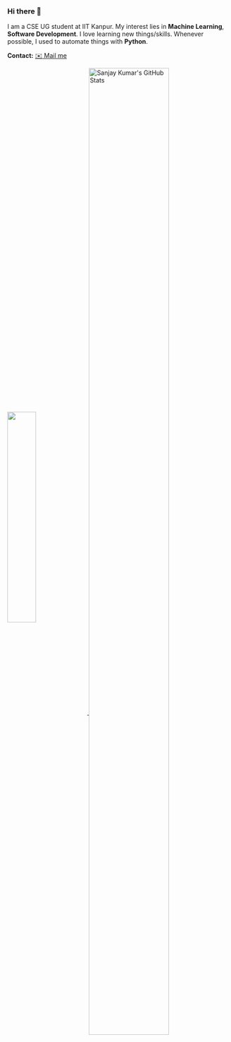 ### Hi there 👋

I am a CSE UG student at IIT Kanpur. My interest lies in **Machine Learning**, **Software Development**. I love learning new things/skills. Whenever possible, I used to automate things with **Python**. 

**Contact:**
<a href='mailto:skdakshana18@gmail.com'>:envelope: Mail me</a>



<a href="https://github.com/iamsnj/iamsnj/">
  <img align="center" height="35%" width="36%"  src="https://github-readme-stats.vercel.app/api/top-langs/?username=iamsnj&show_icons=true&theme=light&line_height=30" />
</a>
<a href="https://github.com/iamsnj/iamsnj/">
 <img align="center"  height="75%" width="60%" src="https://github-readme-stats.vercel.app/api?username=iamsnj&count_private=true&show_icons=true&theme=light&line_height=30" alt="Sanjay Kumar's GitHub Stats"/>
  </a>
